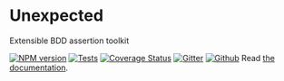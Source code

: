# Unexpected

Extensible BDD assertion toolkit

[![NPM version](https://badge.fury.io/js/unexpected.svg)](http://badge.fury.io/js/unexpected)
[![Tests](https://github.com/unexpectedjs/unexpected/actions/workflows/build.yml/badge.svg)](https://github.com/unexpectedjs/unexpected/actions/workflows/build.yml)
[![Coverage Status](https://coveralls.io/repos/unexpectedjs/unexpected/badge.svg)](https://coveralls.io/r/unexpectedjs/unexpected)
[![Gitter](https://badges.gitter.im/Join%20Chat.svg)](https://gitter.im/unexpectedjs/unexpected?utm_source=badge&utm_medium=badge&utm_campaign=pr-badge)
[![Github](https://img.shields.io/github/stars/unexpectedjs/unexpected.svg?label=Star&maxAge=2592000&style=flat)](https://github.com/unexpectedjs/unexpected)
Read [the documentation](https://unexpected.js.org/).
